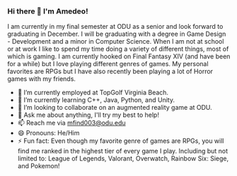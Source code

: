 ### Hi there 👋 I'm Amedeo!

I am currently in my final semester at ODU as a senior and look forward to graduating in December. I will be graduating with a degree in Game Design - Development and a minor in Computer Science. When I am not at school or at work I like to spend my time doing a variety of different things, most of which is gaming. I am currently hooked on Final Fantasy XIV (and have been for a while) but I love playing different genres of games. My personal favorites are RPGs but I have also recently been playing a lot of Horror games with my friends.

- 🔭 I’m currently employed at TopGolf Virginia Beach.
- 🤔 I’m currently learning C++, Java, Python, and Unity.
- 👯 I’m looking to collaborate on an augmented reality game at ODU.
- 💬 Ask me about anything, I'll try my best to help!
- 📫 Reach me via mfind003@odu.edu
- 😄 Pronouns: He/Him
- ⚡ Fun fact: Even though my favorite genre of games are RPGs, you will find me ranked in the highest tier of every game I play. Including but not limited to: League of Legends, Valorant, Overwatch, Rainbow Six: Siege, and Pokemon!

<!--
